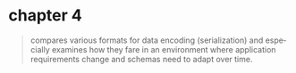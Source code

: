 # chapter 4
> compares  various  formats  for  data  encoding  (serialization)  and  espe‐
cially examines how they fare in an environment where application requirements
change and schemas need to adapt over time.